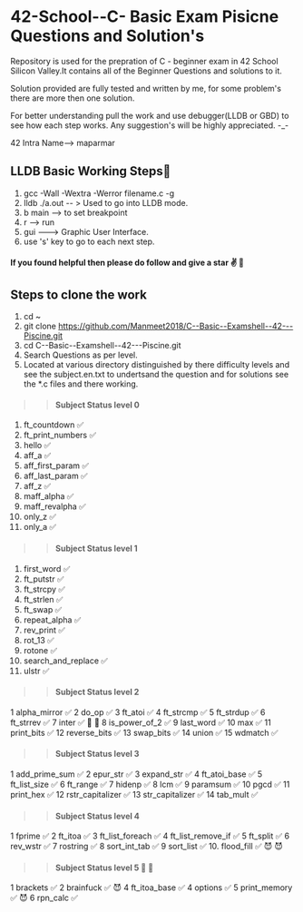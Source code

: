 # 42-School--C- Basic Exam Pisicne Questions and Solution's
Repository is used for the prepration of C - beginner exam in 42 School Silicon Valley.It contains all of the Beginner Questions and solutions to it.

Solution provided are fully tested and written by me, for some problem's there are more then one solution.

For better understanding pull the work and use debugger(LLDB or GBD) to see how each step works. 
Any suggestion's will be highly appreciated. -_-

42 Intra Name--> maparmar

## LLDB Basic Working Steps:imp:
1. gcc -Wall -Wextra -Werror filename.c -g 
2. lldb ./a.out -- > Used to go into LLDB mode. 
3. b main --> to set breakpoint
4. r --> run
5. gui ---> Graphic User Interface.
6. use 's' key to go to each next step.

#### If you found helpful then please do follow and give a star :v: :raised_hands:

## Steps to clone the work
1. cd ~
2. git clone https://github.com/Manmeet2018/C--Basic--Examshell--42---Piscine.git
3. cd C--Basic--Examshell--42---Piscine.git
4. Search Questions as per level.
5. Located at various directory distinguished by there difficulty levels and see the subject.en.txt to undertsand the question and for solutions see the *.c files and there working.
>> #### Subject Status level 0
1.  ft_countdown	✅
2.	ft_print_numbers	✅
3.	hello	✅
4.	aff_a	✅
5.	aff_first_param	✅
6.  aff_last_param	✅
7.	aff_z	✅
8.  maff_alpha	✅
9.  maff_revalpha	✅
10. only_z  ✅
11. only_a  ✅
>> #### Subject	Status level 1
1.	first_word	✅
2.	ft_putstr	✅
3.	ft_strcpy	✅
4.	ft_strlen	✅
5.	ft_swap	✅
6.	repeat_alpha	✅
7.	rev_print	✅
8.	rot_13	✅
9.	rotone	✅
10.	search_and_replace	✅
11.	ulstr	✅
>> #### Subject Status level 2
1	alpha_mirror  ✅
2	do_op ✅
3	ft_atoi ✅
4	ft_strcmp ✅
5	ft_strdup ✅
6	ft_strrev ✅
7	inter ✅ :star2: :star2:
8	is_power_of_2 ✅
9	last_word ✅
10	max ✅
11	print_bits  ✅
12	reverse_bits  ✅
13	swap_bits ✅
14	union ✅
15	wdmatch ✅
>> #### Subject Status level 3
1	add_prime_sum ✅
2	epur_str  ✅
3	expand_str  ✅
4	ft_atoi_base  ✅
5	ft_list_size  ✅
6	ft_range  ✅
7	hidenp  ✅
8	lcm ✅
9	paramsum  ✅
10	pgcd  ✅
11	print_hex ✅
12	rstr_capitalizer  ✅
13	str_capitalizer ✅
14	tab_mult  ✅
>> #### Subject Status level 4
1	fprime  ✅
2	ft_itoa ✅
3	ft_list_foreach ✅
4	ft_list_remove_if ✅
5	ft_split  ✅
6	rev_wstr  ✅
7	rostring  ✅
8	sort_int_tab  ✅
9	sort_list ✅
10. flood_fill ✅ :smiling_imp: :smiling_imp:
>> #### Subject Status level 5 :star2: :star2:
1	brackets  ✅
2	brainfuck ✅ :smiling_imp:
4	ft_itoa_base  ✅
4	options ✅
5	print_memory ✅ :smiling_imp:
6	rpn_calc ✅
